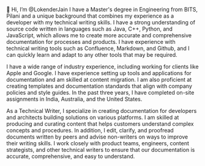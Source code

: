👋 Hi, I’m @LokenderJain
I have a Master's degree in Engineering from BITS, Pilani and a unique background that combines my experience as a developer with my technical writing skills. I have a strong understanding of source code written in languages such as Java, C++, Python, and JavaScript, which allows me to create more accurate and comprehensive documentation for processes and products. I have experience with technical writing tools such as Confluence, Markdown, and Github, and I can quickly learn and adapt to any other tools that may be required.

I have a wide range of industry experience, including working for clients like Apple and Google. I have experience setting up tools and applications for documentation and am skilled at content migration. I am also proficient at creating templates and documentation standards that align with company policies and style guides. In the past three years, I have completed on-site assignments in India, Australia, and the United States.

As a Technical Writer, I specialize in creating documentation for developers and architects building solutions on various platforms. I am skilled at producing and curating content that helps customers understand complex concepts and procedures. In addition, I edit, clarify, and proofread documents written by peers and advise non-writers on ways to improve their writing skills. I work closely with product teams, engineers, content strategists, and other technical writers to ensure that our documentation is accurate, comprehensive, and easy to understand.
